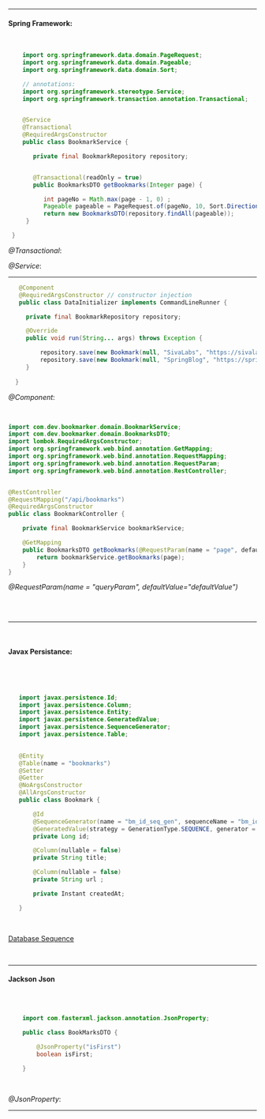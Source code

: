 

-------------

#### Spring Framework:

<br>


```java
    import org.springframework.data.domain.PageRequest;
    import org.springframework.data.domain.Pageable;
    import org.springframework.data.domain.Sort;

    // annotations:
    import org.springframework.stereotype.Service;
    import org.springframework.transaction.annotation.Transactional;


    @Service
    @Transactional
    @RequiredArgsConstructor
    public class BookmarkService {

       private final BookmarkRepository repository;


       @Transactional(readOnly = true)
       public BookmarksDTO getBookmarks(Integer page) {

          int pageNo = Math.max(page - 1, 0) ;
          Pageable pageable = PageRequest.of(pageNo, 10, Sort.Direction.DESC, "createdAt");
          return new BookmarksDTO(repository.findAll(pageable));
     }

 }
 ```


  <em>@Transactional</em>: 


  <em>@Service</em>:


------------------------


```java
   @Component
   @RequiredArgsConstructor // constructor injection
   public class DataInitializer implements CommandLineRunner {

     private final BookmarkRepository repository;

     @Override
     public void run(String... args) throws Exception {

         repository.save(new Bookmark(null, "SivaLabs", "https://sivalabs.in", Instant.now()));
         repository.save(new Bookmark(null, "SpringBlog", "https://spring.io/blog", Instant.now()));
     }
    
  }
```

   <em>@Component</em>: 


<br>

```java
import com.dev.bookmarker.domain.BookmarkService;
import com.dev.bookmarker.domain.BookmarksDTO;
import lombok.RequiredArgsConstructor;
import org.springframework.web.bind.annotation.GetMapping;
import org.springframework.web.bind.annotation.RequestMapping;
import org.springframework.web.bind.annotation.RequestParam;
import org.springframework.web.bind.annotation.RestController;


@RestController
@RequestMapping("/api/bookmarks")
@RequiredArgsConstructor
public class BookmarkController {

    private final BookmarkService bookmarkService;

    @GetMapping
    public BookmarksDTO getBookmarks(@RequestParam(name = "page", defaultValue = "1") Integer page) {
        return bookmarkService.getBookmarks(page);
    }  
}
```

<em>@RequestParam(name = "queryParam", defaultValue="defaultValue")</em>

<br>
<br>


---------------------------------
<br>

#### Javax Persistance:
<br>


 ```java


    import javax.persistence.Id;
    import javax.persistence.Column;
    import javax.persistence.Entity;
    import javax.persistence.GeneratedValue;
    import javax.persistence.SequenceGenerator;
    import javax.persistence.Table;

    
    @Entity
    @Table(name = "bookmarks")
    @Setter
    @Getter
    @NoArgsConstructor
    @AllArgsConstructor
    public class Bookmark {

        @Id
        @SequenceGenerator(name = "bm_id_seq_gen", sequenceName = "bm_id_seq")
        @GeneratedValue(strategy = GenerationType.SEQUENCE, generator = "bm_id_seq_gen")
        private Long id;

        @Column(nullable = false)
        private String title;

        @Column(nullable = false)
        private String url ;

        private Instant createdAt;

    }
  ```  
    
<br>

[Database Sequence](https://stackoverflow.com/a/1649126)
 
<br>


----------------------------

#### Jackson Json

<br>


```java

    import com.fasterxml.jackson.annotation.JsonProperty;

    public class BookMarksDTO {
    
        @JsonProperty("isFirst")
        boolean isFirst;

    }
```

<br>

<em>@JsonProperty</em>:

--------------------------------------